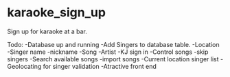 # karaoke_sign_up
Sign up for karaoke at a bar.

Todo:
	<!-- -Server up and running. -->
	-Database up and running
	-Add Singers to database table.
		-Location
		-Singer name
		-nickname
		-Song
		-Artist
	-KJ sign in
		-Control songs
		-skip singers
	-Search available songs
	-import songs
	-Current location singer list
	-Geolocating for singer validation
	-Atractive front end